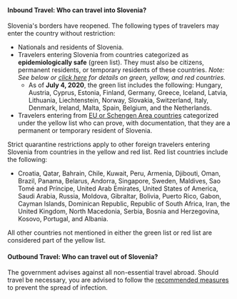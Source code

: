 #### Inbound Travel: Who can travel into Slovenia?

Slovenia's borders have reopened. The following types of travelers may enter the country without restriction:

- Nationals and residents of Slovenia.
- Travelers entering Slovenia from countries categorized as **epidemiologically safe** (green list). They must also be citizens, permanent residents, or temporary residents of these countries.
  *Note: See below or [click here](https://www.gov.si/en/news/2020-07-03-as-from-4-july-belgium-and-the-netherlands-included-in-the-green-list-while-czechia-croatia-and-france-are-excluded/) for details on green, yellow, and red countries.*
  - As of **July 4, 2020**, the green list includes the following: Hungary, Austria, Cyprus, Estonia, Finland, Germany, Greece, Iceland, Latvia, Lithuania, Liechtenstein, Norway, Slovakia, Switzerland, Italy, Denmark, Ireland, Malta, Spain, Belgium, and the Netherlands.
- Travelers entering from [EU or Schengen Area countries](https://europa.eu/european-union/about-eu/countries_en) categorized under the yellow list who can prove, with documentation, that they are a permanent or temporary resident of Slovenia.

Strict quarantine restrictions apply to other foreign travelers entering Slovenia from countries in the yellow and red list. Red list countries include the following:

- Croatia, Qatar, Bahrain, Chile, Kuwait, Peru, Armenia, Djibouti, Oman, Brazil, Panama, Belarus, Andorra, Singapore, Sweden, Maldives, Sao Tomé and Príncipe, United Arab Emirates, United States of America, Saudi Arabia, Russia, Moldova, Gibraltar, Bolivia, Puerto Rico, Gabon, Cayman Islands, Dominican Republic, Republic of South Africa, Iran, the United Kingdom, North Macedonia, Serbia, Bosnia and Herzegovina, Kosovo, Portugal, and Albania.

All other countries not mentioned in either the green list or red list are considered part of the yellow list.

#### Outbound Travel: Who can travel out of Slovenia?

The government advises against all non-essential travel abroad. Should travel be necessary, you are advised to follow the [recommended measures](https://www.gov.si/en/topics/coronavirus-disease-covid-19/measures-to-contain-the-spread-of-covid-19-infections/) to prevent the spread of infection.
